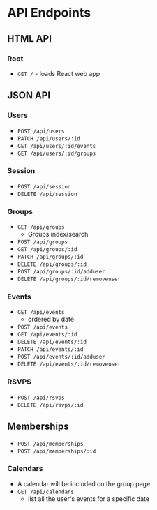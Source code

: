 # API Endpoints

## HTML API

### Root

- `GET /` - loads React web app

## JSON API

### Users

- `POST /api/users`
- `PATCH /api/users/:id`
- `GET /api/users/:id/events`
- `GET /api/users/:id/groups`

### Session

- `POST /api/session`
- `DELETE /api/session`

### Groups

- `GET /api/groups`
  - Groups index/search
- `POST /api/groups`
- `GET /api/groups/:id`
- `PATCH /api/groups/:id`
- `DELETE /api/groups/:id`
- `POST /api/groups/:id/adduser`
- `DELETE /api/groups/:id/removeuser`

### Events

- `GET /api/events`
  - ordered by date
- `POST /api/events`
- `GET /api/events/:id`
- `DELETE /api/events/:id`
- `PATCH /api/events/:id`
- `POST /api/events/:id/adduser`
- `DELETE /api/events/:id/removeuser`

### RSVPS
- `POST /api/rsvps`
- `DELETE /api/rsvps/:id`

## Memberships
- `POST /api/memberships`
- `POST /api/memberships/:id`

### Calendars

- A calendar will be included on the group page
- `GET /api/calendars`
  - list all the user's events for a specific date
